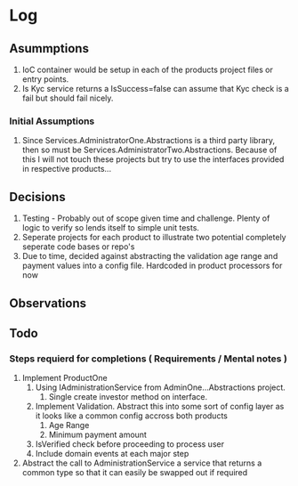 # Log

## Asummptions
1. IoC container would be setup in each of the products project files or entry points. 
2. Is Kyc service returns a IsSuccess=false can assume that Kyc check is a fail but should fail nicely.
### Initial Assumptions
1. Since Services.AdministratorOne.Abstractions is a third party library, then so must be Services.AdministratorTwo.Abstractions. Because of this I will not touch these projects but try to use the interfaces provided in respective products...


## Decisions
1. Testing - Probably out of scope given time and challenge. Plenty of logic to verify so lends itself to simple unit tests.
2. Seperate projects for each product to illustrate two potential completely seperate code bases or repo's
3. Due to time, decided against abstracting the validation age range and payment values into a config file. Hardcoded in product processors for now 
## Observations


## Todo

### Steps requierd for completions ( Requirements / Mental notes )
1. Implement ProductOne 
    1. Using IAdministrationService from AdminOne...Abstractions project.
        1. Single create investor method on interface. 
    2. Implement Validation. Abstract this into some sort of config layer as it looks like a common config accross both products
        1. Age Range
        2. Minimum payment amount
    3. IsVerified check before proceeding to process user
    4. Include domain events at each major step
2. Abstract the call to AdministrationService a service that returns a common type so that it can easily be swapped out if required

